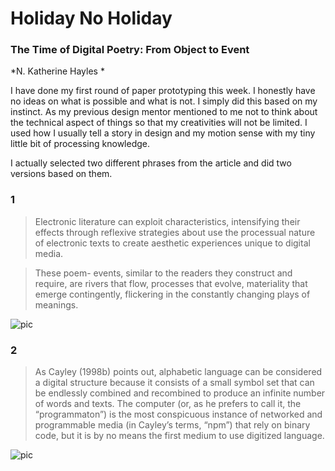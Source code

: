 # Holiday No Holiday

### The Time of Digital Poetry: From Object to Event 
*N. Katherine Hayles *

I have done my first round of paper prototyping this week. I honestly have no ideas on what is possible and what is not. I simply did this based on my instinct. As my previous design mentor mentioned to me not to think about the technical aspect of things so that my creativities will not be limited. I used how I usually tell a story in design and my motion sense with my tiny little bit of processing knowledge.

I actually selected two different phrases from the article and did two versions based on them.

### 1
>Electronic literature can exploit characteristics, intensifying their effects through reflexive strategies about use the processual nature of electronic texts to create aesthetic experiences unique to digital media.

>These poem- events, similar to the readers they construct and require, are rivers that flow, processes that evolve, materiality that emerge contingently, flickering in the constantly changing plays of meanings.

![pic](https://wwsiyang.github.io/CODEWORD/SKO/Week_07/prototypeweb1.jpg)


### 2
>As Cayley (1998b) points out, alphabetic language can be considered a digital structure because it consists of a small symbol set that can be endlessly combined and recombined to produce an infinite number of words and texts. The computer (or, as he prefers to call it, the “programmaton”) is the most conspicuous instance of networked and programmable media (in Cayley’s terms, “npm”) that rely on binary code, but it is by no means the first medium to use digitized language. 

![pic](https://wwsiyang.github.io/CODEWORD/SKO/Week_07/prototypeweb2.jpg)

